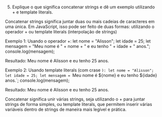 5. Explique o que significa concatenar strings e dê um exemplo utilizando + e template literals.

Concatenar strings significa juntar duas ou mais cadeias de caracteres em uma única. Em JavaScript, isso pode ser feito de duas formas: utilizando o operador + ou template literals (interpolação de strings)

Exemplo 1: Usando o operador +:
let nome = "Alisson";
let idade = 25;
let mensagem = "Meu nome é " + nome + " e eu tenho " + idade + " anos.";
console.log(mensagem);

Resultado: Meu nome é Alisson e eu tenho 25 anos.


Exemplo 2: Usando template literals (com crase `):
let nome = "Alisson";
let idade = 25;
let mensagem = `Meu nome é ${nome} e eu tenho ${idade} anos.`;
console.log(mensagem);

Resultado: Meu nome é Alisson e eu tenho 25 anos.


Concatenar significa unir várias strings, seja utilizando o + para juntar strings de forma simples, ou template literals, que permitem inserir várias variáveis dentro de strings de maneira mais legível e prática.